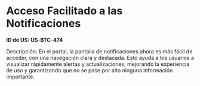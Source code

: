 # Acceso Facilitado a las Notificaciones

**ID de US: US-BTC-474**

Descripción: En el portal, la pantalla de notificaciones ahora es más fácil de acceder, con una navegación clara y destacada. Esto ayuda a los usuarios a visualizar rápidamente alertas y actualizaciones, mejorando la experiencia de uso y garantizando que no se pase por alto ninguna información importante.